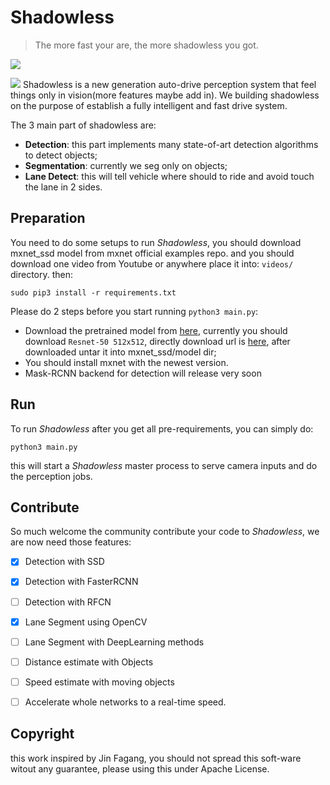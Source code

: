 # Shadowless

> The more fast your are, the more shadowless you got.


![](http://www.z4a.net/images/2017/11/21/frame_0019.jpg)

![](https://i.loli.net/2017/12/15/5a3338d6c3527.jpg)
Shadowless is a new generation auto-drive perception system that feel things only in vision(more features maybe add in).
We building shadowless on the purpose of establish a fully intelligent and fast drive system.

The 3 main part of shadowless are:

- **Detection**: this part implements many state-of-art detection algorithms to detect objects;
- **Segmentation**: currently we seg only on objects;
- **Lane Detect**: this will tell vehicle where should to ride and avoid touch the lane in 2 sides.


## Preparation
You need to do some setups to run *Shadowless*, you should download mxnet_ssd model from mxnet official examples repo.
and you should download one video from Youtube or anywhere place it into: `videos/` directory. then:

```
sudo pip3 install -r requirements.txt
```

Please do 2 steps before you start running `python3 main.py`:

- Download the pretrained model from [here](https://github.com/zhreshold/mxnet-ssd), currently you should download `Resnet-50 512x512`, directly download url is [here](https://github.com/zhreshold/mxnet-ssd/releases/download/v0.7-alpha/ssd_resnet50_512_voc0712trainval.zip), after downloaded untar it into mxnet_ssd/model dir;
- You should install mxnet with the newest version.
- Mask-RCNN backend for detection will release very soon



## Run

To run *Shadowless* after you get all pre-requirements, you can simply do:

```
python3 main.py
```
this will start a *Shadowless* master process to serve camera inputs and do the perception jobs.



## Contribute

So much welcome the community contribute your code to *Shadowless*, we are now need those features:

- [x] Detection with SSD
- [x] Detection with FasterRCNN
- [ ] Detection with RFCN
- [x] Lane Segment using OpenCV
- [ ] Lane Segment with DeepLearning methods
- [ ] Distance estimate with Objects


- [ ] Speed estimate with moving objects


- [ ] Accelerate whole networks to a real-time speed.



## Copyright

this work inspired by Jin Fagang, you should not spread this soft-ware witout any guarantee, please using this under Apache License.
